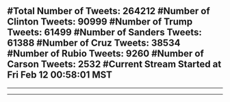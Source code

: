#Total Number of Tweets: 264212 
#Number of Clinton Tweets: 90999
#Number of Trump Tweets: 61499
#Number of Sanders Tweets: 61388
#Number of Cruz Tweets: 38534
#Number of Rubio Tweets: 9260
#Number of Carson Tweets: 2532
#Current Stream Started at Fri Feb 12 00:58:01 MST
---
---
---
